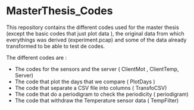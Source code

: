 # MasterThesis_Codes

This repository contains the different codes used for the master thesis (except the basic codes that just plot data ), the original data from which everythings was derived (experiment.pcap) and some of the data already transformed to be able to test de codes.

The different codes are : 
  - The codes for the sensors and the server ( ClientMot , ClientTemp, Server)
  - The code that plot the days that we compare ( PlotDays ) 
  - The code that separate a CSV file into columns ( TransfoCSV)
  - The code that do a periodigram to check the periodicity ( periodigram)
  - The code that withdraw the Temperature sensor data ( TempFilter)

